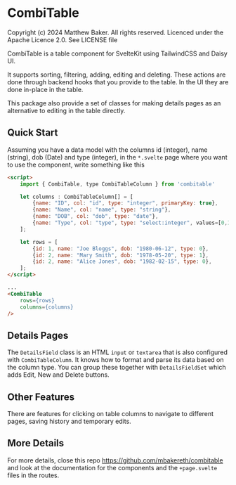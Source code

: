 CombiTable
==========
Copyright (c) 2024 Matthew Baker.  All rights reserved.  Licenced under the Apache Licence 2.0.  See LICENSE file

CombiTable is a table component for SvelteKit using TailwindCSS and Daisy UI.

It supports sorting, filtering, adding, editing and deleting.  These actions
are done through backend hooks that you provide to the table.  In the UI
they are done in-place in the table.

This package also provide a set of classes for making details pages as an
alternative to editing in the table directly.

Quick Start
-----------

Assuming you have a data model with the columns id (integer), name (string),
dob (Date) and type (integer), in the `*.svelte` page where you want to use the 
component, write something like this

```html
<script>
    import { CombiTable, type CombiTableColumn } from 'combitable' 

    let columns : CombiTableColumn[] = [
        {name: "ID", col: "id", type: "integer", primaryKey: true},
        {name: "Name", col: "name", type: "string"},
        {name: "DOB", col: "dob", type: "date"},
        {name: "Type", col: "type", type: "select:integer", values=[0,1] names=["Employee", "Manager"]},
    ];

    let rows = [
        {id: 1, name: "Joe Bloggs", dob: "1980-06-12", type: 0},
        {id: 2, name: "Mary Smith", dob: "1978-05-20", type: 1},
        {id: 2, name: "Alice Jones", dob: "1982-02-15", type: 0},
    ];
</script>

...
<CombiTable 
    rows={rows} 
    columns={columns} 
/>
```

Details Pages
-------------

The `DetailsField` class is an HTML `input` or `textarea` that is also 
configured with `CombiTableColumn`.  It knows how to format and parse its
data based on the column type.  You can group these together with
`DetailsFieldSet` which adds Edit, New and Delete buttons.

Other Features
--------------

There are features for clicking on table columns to navigate to different
pages, saving history and temporary edits.

More Details
------------

For more details, close this repo 
https://github.com/mbakereth/combitable
and look at the documentation for the components and the `+page.svelte` files
in the routes.

